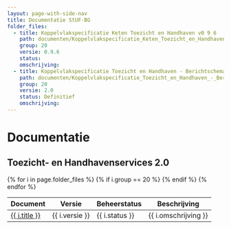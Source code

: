 ```yaml
---
layout: page-with-side-nav
title: Documentatie StUF-BG
folder_files:
  - title: Koppelvlakspecificatie Keten Toezicht en Handhaven v0 9 6
    path: documenten/Koppelvlakspecificatie_Keten_Toezicht_en_Handhaven_v0_9_6.pdf
    group: 20
    versie: 0.9.6
    status: 
    omschrijving: 
  - title: Koppelvlakspecificatie Toezicht en Handhaven - Berichtschema's
    path: documenten/Koppelvlakspecificatie_Toezicht_en_Handhaven_-_Berichtschema%27s.zip
    group: 20
    versie: 2.0
    status: Definitief
    omschrijving: 
---
```


# Documentatie

## Toezicht- en Handhavenservices 2.0

<table>
	<thead>
		<tr>
			<th>Document</th><th>Versie</th><th>Beheerstatus</th><th>Beschrijving</th>
		</tr>
	</thead>
	<tbody>
		{% for i in page.folder_files %}
			{% if i.group == 20 %} 
				<tr>
					<td>
					  <a href="{{ i.path | base_url }}">
						{{ i.title }}
					  </a>
					</td>
					<td>{{ i.versie }}</td>
					<td>{{ i.status }}</td>
					<td>{{ i.omschrijving }}</td>
				</tr>
			{% endif %} 
		{% endfor %}
	</tbody>
</table>
